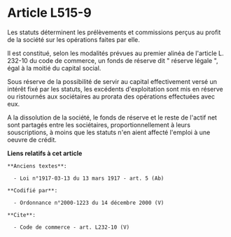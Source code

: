 # Article L515-9

Les statuts déterminent les prélèvements et commissions perçus au profit de la société sur les opérations faites par elle. 

Il est constitué, selon les modalités prévues au premier alinéa de l'article L. 232-10 du code de commerce, un fonds de
réserve dit " réserve légale ", égal à la moitié du capital social. 

Sous réserve de la possibilité de servir au capital effectivement versé un intérêt fixé par les statuts, les excédents
d'exploitation sont mis en réserve ou ristournés aux sociétaires au prorata des opérations effectuées avec eux. 

A la dissolution de la société, le fonds de réserve et le reste de l'actif net sont partagés entre les sociétaires,
proportionnellement à leurs souscriptions, à moins que les statuts n'en aient affecté l'emploi à une oeuvre de crédit.

**Liens relatifs à cet article**

	**Anciens textes**:

	  - Loi n°1917-03-13 du 13 mars 1917 - art. 5 (Ab)

	**Codifié par**:

	  - Ordonnance n°2000-1223 du 14 décembre 2000 (V)

	**Cite**:

	  - Code de commerce - art. L232-10 (V)
